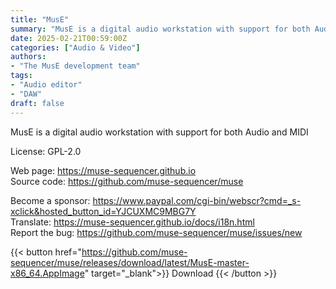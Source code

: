 ```yaml
---
title: "MusE"
summary: "MusE is a digital audio workstation with support for both Audio and MIDI"
date: 2025-02-21T00:59:00Z
categories: ["Audio & Video"]
authors:
- "The MusE development team"
tags: 
- "Audio editor"
- "DAW"
draft: false
---
```


MusE is a digital audio workstation with support for both Audio and MIDI

License: GPL-2.0

Web page: <https://muse-sequencer.github.io>  
Source code: <https://github.com/muse-sequencer/muse>

Become a sponsor: <https://www.paypal.com/cgi-bin/webscr?cmd=_s-xclick&hosted_button_id=YJCUXMC9MBG7Y>  
Translate: <https://muse-sequencer.github.io/docs/i18n.html>  
Report the bug: <https://github.com/muse-sequencer/muse/issues/new>  

{{< button href="https://github.com/muse-sequencer/muse/releases/download/latest/MusE-master-x86_64.AppImage" target="_blank">}}
Download
{{< /button >}}